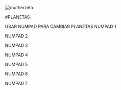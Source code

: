 ![motherzeta](https://github.com/user-attachments/assets/71006407-54c7-4d40-a5cc-da3ca5909788)


















#PLANETAS


USAR NUMPAD PARA CAMBIAR PLANETAS 
NUMPAD 1

NUMPAD 2

NUMPAD 3

NUMPAD 4

NUMPAD 5

NUMPAD 6

NUMPAD 7